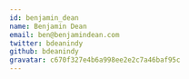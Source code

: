 ```yaml
---
id: benjamin_dean
name: Benjamin Dean
email: ben@benjamindean.com
twitter: bdeanindy
github: bdeanindy
gravatar: c670f327e4b6a998ee2e2c7a46baf95c
---
```

